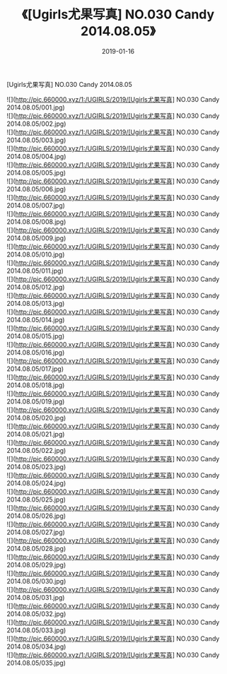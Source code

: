 ﻿---
layout: post
title:  《[Ugirls尤果写真] NO.030 Candy 2014.08.05》
date:   2019-01-16
img: http://pic.660000.xyz/1:/UGIRLS/2019/[Ugirls尤果写真] NO.030 Candy 2014.08.05/000.jpg
categories: [美女, 清纯, 唯美]
---

[Ugirls尤果写真] NO.030 Candy 2014.08.05

 ![](http://pic.660000.xyz/1:/UGIRLS/2019/[Ugirls尤果写真] NO.030 Candy 2014.08.05/001.jpg) <br>![](http://pic.660000.xyz/1:/UGIRLS/2019/[Ugirls尤果写真] NO.030 Candy 2014.08.05/002.jpg) <br>![](http://pic.660000.xyz/1:/UGIRLS/2019/[Ugirls尤果写真] NO.030 Candy 2014.08.05/003.jpg) <br>![](http://pic.660000.xyz/1:/UGIRLS/2019/[Ugirls尤果写真] NO.030 Candy 2014.08.05/004.jpg) <br>![](http://pic.660000.xyz/1:/UGIRLS/2019/[Ugirls尤果写真] NO.030 Candy 2014.08.05/005.jpg) <br>![](http://pic.660000.xyz/1:/UGIRLS/2019/[Ugirls尤果写真] NO.030 Candy 2014.08.05/006.jpg) <br>![](http://pic.660000.xyz/1:/UGIRLS/2019/[Ugirls尤果写真] NO.030 Candy 2014.08.05/007.jpg) <br>![](http://pic.660000.xyz/1:/UGIRLS/2019/[Ugirls尤果写真] NO.030 Candy 2014.08.05/008.jpg) <br>![](http://pic.660000.xyz/1:/UGIRLS/2019/[Ugirls尤果写真] NO.030 Candy 2014.08.05/009.jpg) <br>![](http://pic.660000.xyz/1:/UGIRLS/2019/[Ugirls尤果写真] NO.030 Candy 2014.08.05/010.jpg) <br>![](http://pic.660000.xyz/1:/UGIRLS/2019/[Ugirls尤果写真] NO.030 Candy 2014.08.05/011.jpg) <br>![](http://pic.660000.xyz/1:/UGIRLS/2019/[Ugirls尤果写真] NO.030 Candy 2014.08.05/012.jpg) <br>![](http://pic.660000.xyz/1:/UGIRLS/2019/[Ugirls尤果写真] NO.030 Candy 2014.08.05/013.jpg) <br>![](http://pic.660000.xyz/1:/UGIRLS/2019/[Ugirls尤果写真] NO.030 Candy 2014.08.05/014.jpg) <br>![](http://pic.660000.xyz/1:/UGIRLS/2019/[Ugirls尤果写真] NO.030 Candy 2014.08.05/015.jpg) <br>![](http://pic.660000.xyz/1:/UGIRLS/2019/[Ugirls尤果写真] NO.030 Candy 2014.08.05/016.jpg) <br>![](http://pic.660000.xyz/1:/UGIRLS/2019/[Ugirls尤果写真] NO.030 Candy 2014.08.05/017.jpg) <br>![](http://pic.660000.xyz/1:/UGIRLS/2019/[Ugirls尤果写真] NO.030 Candy 2014.08.05/018.jpg) <br>![](http://pic.660000.xyz/1:/UGIRLS/2019/[Ugirls尤果写真] NO.030 Candy 2014.08.05/019.jpg) <br>![](http://pic.660000.xyz/1:/UGIRLS/2019/[Ugirls尤果写真] NO.030 Candy 2014.08.05/020.jpg) <br>![](http://pic.660000.xyz/1:/UGIRLS/2019/[Ugirls尤果写真] NO.030 Candy 2014.08.05/021.jpg) <br>![](http://pic.660000.xyz/1:/UGIRLS/2019/[Ugirls尤果写真] NO.030 Candy 2014.08.05/022.jpg) <br>![](http://pic.660000.xyz/1:/UGIRLS/2019/[Ugirls尤果写真] NO.030 Candy 2014.08.05/023.jpg) <br>![](http://pic.660000.xyz/1:/UGIRLS/2019/[Ugirls尤果写真] NO.030 Candy 2014.08.05/024.jpg) <br>![](http://pic.660000.xyz/1:/UGIRLS/2019/[Ugirls尤果写真] NO.030 Candy 2014.08.05/025.jpg) <br>![](http://pic.660000.xyz/1:/UGIRLS/2019/[Ugirls尤果写真] NO.030 Candy 2014.08.05/026.jpg) <br>![](http://pic.660000.xyz/1:/UGIRLS/2019/[Ugirls尤果写真] NO.030 Candy 2014.08.05/027.jpg) <br>![](http://pic.660000.xyz/1:/UGIRLS/2019/[Ugirls尤果写真] NO.030 Candy 2014.08.05/028.jpg) <br>![](http://pic.660000.xyz/1:/UGIRLS/2019/[Ugirls尤果写真] NO.030 Candy 2014.08.05/029.jpg) <br>![](http://pic.660000.xyz/1:/UGIRLS/2019/[Ugirls尤果写真] NO.030 Candy 2014.08.05/030.jpg) <br>![](http://pic.660000.xyz/1:/UGIRLS/2019/[Ugirls尤果写真] NO.030 Candy 2014.08.05/031.jpg) <br>![](http://pic.660000.xyz/1:/UGIRLS/2019/[Ugirls尤果写真] NO.030 Candy 2014.08.05/032.jpg) <br>![](http://pic.660000.xyz/1:/UGIRLS/2019/[Ugirls尤果写真] NO.030 Candy 2014.08.05/033.jpg) <br>![](http://pic.660000.xyz/1:/UGIRLS/2019/[Ugirls尤果写真] NO.030 Candy 2014.08.05/034.jpg) <br>![](http://pic.660000.xyz/1:/UGIRLS/2019/[Ugirls尤果写真] NO.030 Candy 2014.08.05/035.jpg) <br>